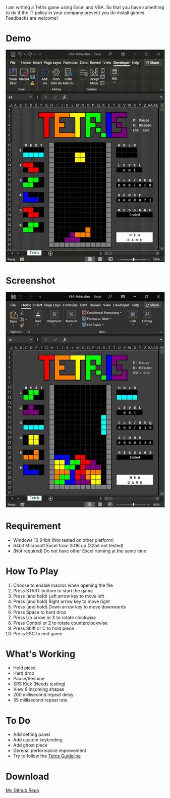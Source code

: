 I am writing a Tetris game using Excel and VBA.
So that you have something to do if the IT policy in your company prevent you do install games.
Feedbacks are welcome!

# Demo
![Demo](https://raw.githubusercontent.com/yipinghuang1991/VBA-Tetris/main/src/gif_demo.gif)

# Screenshot
![Screenshot](https://raw.githubusercontent.com/yipinghuang1991/VBA-Tetris/main/src/screenshot2.jpg)

# Requirement
* Windows 10 64bit (Not tested on other platform)
* 64bit Microsoft Excel from 2016 up (32bit not tested)
* (Not required) Do not have other Excel running at the same time

# How To Play
1. Choose to enable macros when opening the file
2. Press START buttom to start the game
3. Press (and hold) Left arrow key to move left
4. Press (and hold) Right arrow key to move right
5. Press (and hold) Down arrow key to move downwards
6. Press Space to hard drop
7. Press Up arrow or X to rotate clockwise
8. Press Control or Z to rotate counterclockwise
9. Press Shift or C to hold piece
10. Press ESC to end game

# What's Working
* Hold piece
* Hard drop
* Pause/Resume
* SRS Kick (Needs testing)
* View 6 incoming shapes
* 200 millisecond repeat delay
* 35 millisecond repeat rate

# To Do
* Add setting panel
* Add custom keybinding
* Add ghost piece
* Gerenal performance improvement
* Try to follow the [Tetris Guideline](https://tetris.fandom.com/wiki/Tetris_Guideline)

# Download
[My Github Repo](https://github.com/yipinghuang1991/VBA-Tetris)
